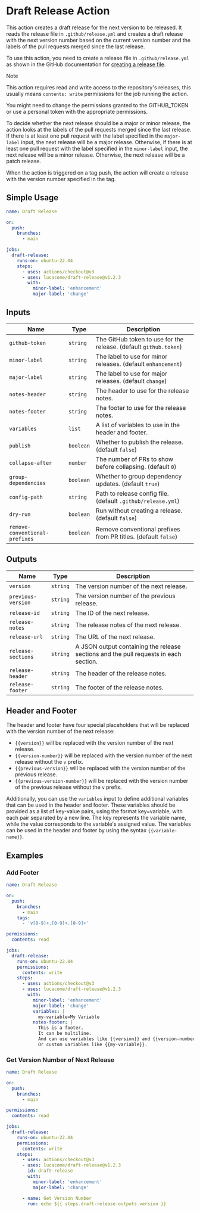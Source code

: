 # Draft Release Action

This action creates a draft release for the next version to be released. It reads the release file in `.github/release.yml` and creates a draft release with the next version number based on the current version number and the labels of the pull requests merged since the last release.

To use this action, you need to create a release file in `.github/release.yml` as shown in the GitHub documentation for [creating a release file](https://docs.github.com/en/repositories/releasing-projects-on-github/automatically-generated-release-notes#configuring-automatically-generated-release-notes).

> [!NOTE]
>
> This action requires read and write access to the repository's releases, this usually means `contents: write` permissions for the job running the action.
>
> You might need to change the permissions granted to the GITHUB_TOKEN or use a personal token with the appropriate permissions.

To decide whether the next release should be a major or minor release, the action looks at the labels of the pull requests merged since the last release. If there is at least one pull request with the label specified in the `major-label` input, the next release will be a major release. Otherwise, if there is at least one pull request with the label specified in the `minor-label` input, the next release will be a minor release. Otherwise, the next release will be a patch release.

When the action is triggered on a tag push, the action will create a release with the version number specified in the tag.

## Simple Usage

```yaml
name: Draft Release

on:
  push:
    branches:
      - main

jobs:
  draft-release:
    runs-on: ubuntu-22.04
    steps:
      - uses: actions/checkout@v3
      - uses: lucacome/draft-release@v1.2.3
        with:
          minor-label: 'enhancement'
          major-label: 'change'
```

## Inputs

| Name                          | Type      | Description                                                       |
|-------------------------------|-----------|-------------------------------------------------------------------|
| `github-token`                | `string`  | The GitHub token to use for the release. (default `github.token`) |
| `minor-label`                 | `string`  | The label to use for minor releases. (default `enhancement`)      |
| `major-label`                 | `string`  | The label to use for major releases. (default `change`)           |
| `notes-header`                | `string`  | The header to use for the release notes.                          |
| `notes-footer`                | `string`  | The footer to use for the release notes.                          |
| `variables`                   | `list`    | A list of variables to use in the header and footer.              |
| `publish`                     | `boolean` | Whether to publish the release. (default `false`)                 |
| `collapse-after`              | `number`  | The number of PRs to show before collapsing. (default `0`)        |
| `group-dependencies`          | `boolean` | Whether to group dependency updates. (default `true`)             |
| `config-path`                 | `string`  | Path to release config file. (default `.github/release.yml`)      |
| `dry-run`                     | `boolean` | Run without creating a release. (default `false`)                 |
| `remove-conventional-prefixes`| `boolean` | Remove conventional prefixes from PR titles. (default `false`)    |

## Outputs

| Name               | Type     | Description                                                                          |
| ------------------ | -------- | ------------------------------------------------------------------------------------ |
| `version`          | `string` | The version number of the next release.                                              |
| `previous-version` | `string` | The version number of the previous release.                                          |
| `release-id`       | `string` | The ID of the next release.                                                          |
| `release-notes`    | `string` | The release notes of the next release.                                               |
| `release-url`      | `string` | The URL of the next release.                                                         |
| `release-sections` | `string` | A JSON output containing the release sections and the pull requests in each section. |
| `release-header`   | `string` | The header of the release notes.                                                     |
| `release-footer`   | `string` | The footer of the release notes.                                                     |

## Header and Footer

The header and footer have four special placeholders that will be replaced with the version number of the next release:

- `{{version}}` will be replaced with the version number of the next release.
- `{{version-number}}` will be replaced with the version number of the next release without the `v` prefix.
- `{{previous-version}}` will be replaced with the version number of the previous release.
- `{{previous-version-number}}` will be replaced with the version number of the previous release without the `v` prefix.

Additionally, you can use the `variables` input to define additional variables that can be used in the header and footer. These variables should be provided as a list of key-value pairs, using the format key=variable, with each pair separated by a new line. The key represents the variable name, while the value corresponds to the variable's assigned value. The variables can be used in the header and footer by using the syntax `{{variable-name}}`.

## Examples

### Add Footer

```yaml
name: Draft Release

on:
  push:
    branches:
      - main
    tags:
      - 'v[0-9]+.[0-9]+.[0-9]+'

permissions:
  contents: read

jobs:
  draft-release:
    runs-on: ubuntu-22.04
    permissions:
      contents: write
    steps:
      - uses: actions/checkout@v3
      - uses: lucacome/draft-release@v1.2.3
        with:
          minor-label: 'enhancement'
          major-label: 'change'
          variables: |
            my-variable=My Variable
          notes-footer: |
            This is a footer.
            It can be multiline.
            And can use variables like {{version}} and {{version-number}}.
            Or custom variables like {{my-variable}}.
```

### Get Version Number of Next Release

```yaml
name: Draft Release

on:
  push:
    branches:
      - main

permissions:
  contents: read

jobs:
  draft-release:
    runs-on: ubuntu-22.04
    permissions:
      contents: write
    steps:
      - uses: actions/checkout@v3
      - uses: lucacome/draft-release@v1.2.3
        id: draft-release
        with:
          minor-label: 'enhancement'
          major-label: 'change'

      - name: Get Version Number
        run: echo ${{ steps.draft-release.outputs.version }}
